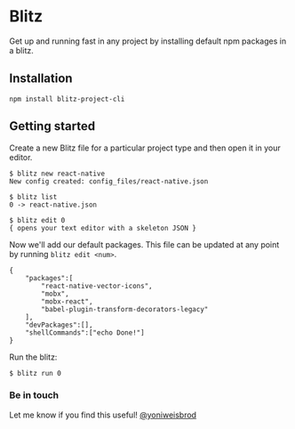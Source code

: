 # Blitz

Get up and running fast in any project by installing default npm packages in a blitz.

## Installation
```
npm install blitz-project-cli
```

## Getting started
Create a new Blitz file for a particular project type and then open it in your editor. 

```
$ blitz new react-native
New config created: config_files/react-native.json

$ blitz list
0 -> react-native.json

$ blitz edit 0
{ opens your text editor with a skeleton JSON }
```

Now we'll add our default packages. This file can be updated at any point by running `blitz edit <num>`.
```
{
	"packages":[
		"react-native-vector-icons",
		"mobx",
		"mobx-react",
		"babel-plugin-transform-decorators-legacy"
	],
	"devPackages":[],
	"shellCommands":["echo Done!"]
}
```

Run the blitz:
```
$ blitz run 0
```

### Be in touch
Let me know if you find this useful! [@yoniweisbrod](https://twitter.com/yoniweisbrod)
